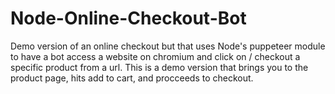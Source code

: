 # Node-Online-Checkout-Bot
Demo version of an online checkout but that uses Node's puppeteer module to have a bot access a website on chromium and click on / checkout a specific product from a url. This is a demo version that brings you to the product page, hits add to cart, and procceeds to checkout. 
